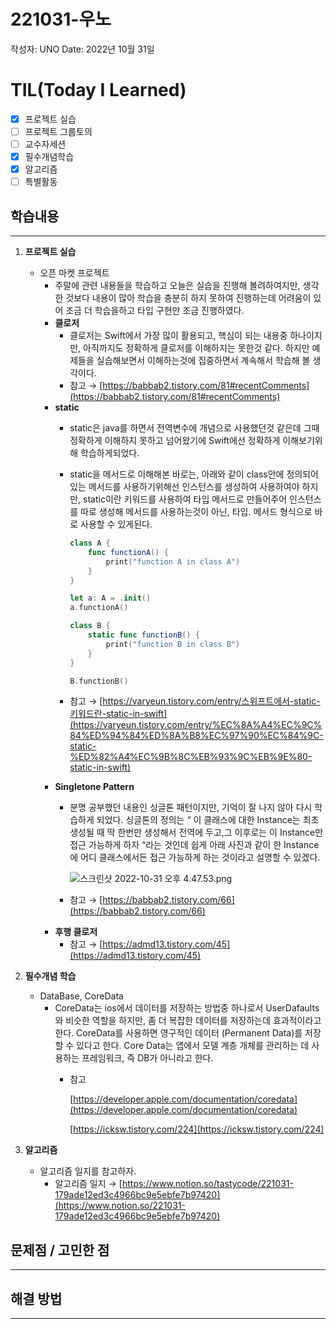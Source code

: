 # 221031-우노

작성자: UNO
Date: 2022년 10월 31일

# TIL(Today I Learned)

- [x]  프로젝트 실습
- [ ]  프로젝트 그룹토의
- [ ]  교수자세션
- [x]  필수개념학습
- [x]  알고리즘
- [ ]  특별활동

## 학습내용

---

1. **프로젝트 실습**
    - 오픈 마켓 프로젝트
        - 주말에 관련 내용들을 학습하고 오늘은 실습을 진행해 볼려하여지만, 생각한 것보다 내용이 많아 학습을 충분히 하지 못하여 진행하는데 어려움이 있어 조금 더 학습을하고 타입 구현만 조금 진행하였다.
        - **클로저**
            - 클로저는 Swift에서 가장 많이 활용되고, 핵심이 되는 내용중 하나이지만, 아직까지도 정확하게 클로저를 이해하지는 못한것 같다. 하지만 예제들을 실습해보면서 이해하는것에 집중하면서 계속해서 학습해 볼 생각이다.
            - 참고 → [https://babbab2.tistory.com/81#recentComments](https://babbab2.tistory.com/81#recentComments)
        - **static**
            - static은 java를 하면서 전역변수에 개념으로 사용했던것 같은데 그때 정확하게 이해하지 못하고 넘어왔기에 Swift에선 정확하게 이해보기위해 학습하게되었다.
            - static을 메서드로 이해해본 바로는, 아래와 같이 class안에 정의되어있는 메서드를 사용하기위해선 인스턴스를 생성하여 사용하여야 하지만, static이란 키워드를 사용하여 타입 메서드로 만들어주어 인스턴스를 따로 생성해 메서드를 사용하는것이 아닌, 타입. 메서드 형식으로 바로 사용할 수 있게된다.
                
                ```swift
                class A {
                    func functionA() {
                        print("function A in class A")
                    }
                }
                
                let a: A = .init()
                a.functionA()
                
                class B {
                    static func functionB() {
                        print("function B in class B")
                    }
                }
                
                B.functionB()
                ```
                
            - 참고 →  [https://varyeun.tistory.com/entry/스위프트에서-static-키워드란-static-in-swift](https://varyeun.tistory.com/entry/%EC%8A%A4%EC%9C%84%ED%94%84%ED%8A%B8%EC%97%90%EC%84%9C-static-%ED%82%A4%EC%9B%8C%EB%93%9C%EB%9E%80-static-in-swift)
        - **Singletone Pattern**
            - 분명 공부했던 내용인 싱글톤 패턴이지만, 기억이 잘 나지 않아 다시 학습하게 되었다. 싱글톤의 정의는 “ 이 클래스에 대한 Instance는 최초 생성될 때 딱 한번만 생성해서 전역에 두고,그 이후로는 이 Instance만 접근 가능하게 하자 “라는 것인데 쉽게 아래 사진과 같이 한 Instance에 어디 클래스에서든 접근 가능하게 하는 것이라고 설명할 수 있겠다.
                
                ![스크린샷 2022-10-31 오후 4.47.53.png](221031-%E1%84%8B%E1%85%AE%E1%84%82%E1%85%A9%20083081d5a20c405ea9a63a6afb86c133/%25E1%2584%2589%25E1%2585%25B3%25E1%2584%258F%25E1%2585%25B3%25E1%2584%2585%25E1%2585%25B5%25E1%2586%25AB%25E1%2584%2589%25E1%2585%25A3%25E1%2586%25BA_2022-10-31_%25E1%2584%258B%25E1%2585%25A9%25E1%2584%2592%25E1%2585%25AE_4.47.53.png)
                
            - 참고 → [https://babbab2.tistory.com/66](https://babbab2.tistory.com/66)
        - **후행 클로저**
            - 참고 → [https://admd13.tistory.com/45](https://admd13.tistory.com/45)

1. **필수개념 학습**
    - DataBase, CoreData
        - CoreData는 ios에서 데이터를 저장하는 방법중 하나로서 UserDafaults와 비슷한 역할을 하지만, 좀 더 복잡한 데이터를 저장하는데 효과적이라고 한다. CoreData를 사용하면 영구적인 데이터 (Permanent Data)를 저장할 수 있다고 한다. Core Data는 앱에서 모델 계층 개체를 관리하는 데 사용하는 프레임워크, 즉 DB가 아니라고 한다.
            - 참고
                
                [https://developer.apple.com/documentation/coredata](https://developer.apple.com/documentation/coredata)
                
                [https://icksw.tistory.com/224](https://icksw.tistory.com/224)
                

1. **알고리즘** 
    - 알고리즘 일지를 참고하자.
        - 알고리즘 일지 → [https://www.notion.so/tastycode/221031-179ade12ed3c4966bc9e5ebfe7b97420](https://www.notion.so/221031-179ade12ed3c4966bc9e5ebfe7b97420)

## 문제점 / 고민한 점

---

## 해결 방법

---